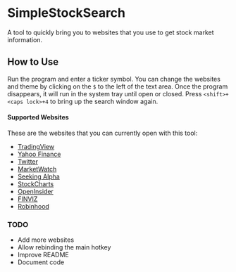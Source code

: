 # SimpleStockSearch
A tool to quickly bring you to websites that you use to get stock market information.

## How to Use
Run the program and enter a ticker symbol. You can change the websites and theme by clicking on the `$` to the left of the text area. Once the program disappears, it will run in the system tray until open or closed. Press `<shift>+<caps lock>+4` to bring up the search window again.

#### Supported Websites
These are the websites that you can currently open with this tool:
* [TradingView](tradingview.com)
* [Yahoo Finance](finance.yahoo.com)
* [Twitter](twitter.com)
* [MarketWatch](marketwatch.com)
* [Seeking Alpha](seekingalpha.com)
* [StockCharts](stockcharts.com)
* [OpenInsider](openinsider.com)
* [FINVIZ](finviz.com)
* [Robinhood](robinhood.com)

### TODO
* Add more websites
* Allow rebinding the main hotkey
* Improve README
* Document code

